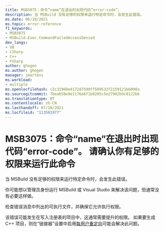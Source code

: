 ```yaml
---
title: MSB3075：命令“name”在退出时出现代码“error-code”。
description: 当 MSBuild 没有足够的权限来运行特定命令时，会发生此错误。
ms.date: 06/18/2021
ms.topic: error-reference
f1_keywords:
- MSB3075
- MSBuild.Exec.CommandFailedAccessDenied
dev_langs:
- VB
- CSharp
- C++
- FSharp
author: ghogen
ms.author: ghogen
manager: jmartens
ms.workload:
- multiple
ms.openlocfilehash: c2c31960e4172d7599ff509532f2159121b6090a
ms.sourcegitcommit: 7bea658e9e1176e6f1b0205c5e27902b9c8122b6
ms.translationtype: HT
ms.contentlocale: zh-CN
ms.lasthandoff: 07/10/2021
ms.locfileid: "113591977"
---
```

# <a name="msb3075-the-command-name-exited-with-code-error-code-please-verify-that-you-have-sufficient-rights-to-run-this-command"></a>MSB3075：命令“name”在退出时出现代码“error-code”。 请确认你有足够的权限来运行此命令

当 MSBuild 没有足够的权限来运行特定命令时，会发生此错误。

你可能想以管理员身份运行 MSBuild 或 Visual Studio 来解决该问题，但通常没有必要这样做。

检查错误消息中列出的可执行文件，并确保它允许执行权限。

该错误可能发生在写入注册表的项目中，这通常需要提升的权限。 如果要生成 C++ 项目，则在“链接器”设置中启用[每用户重定向](/cpp/build/reference/linker-property-pages#per-user-redirection)可能会解决此问题。
